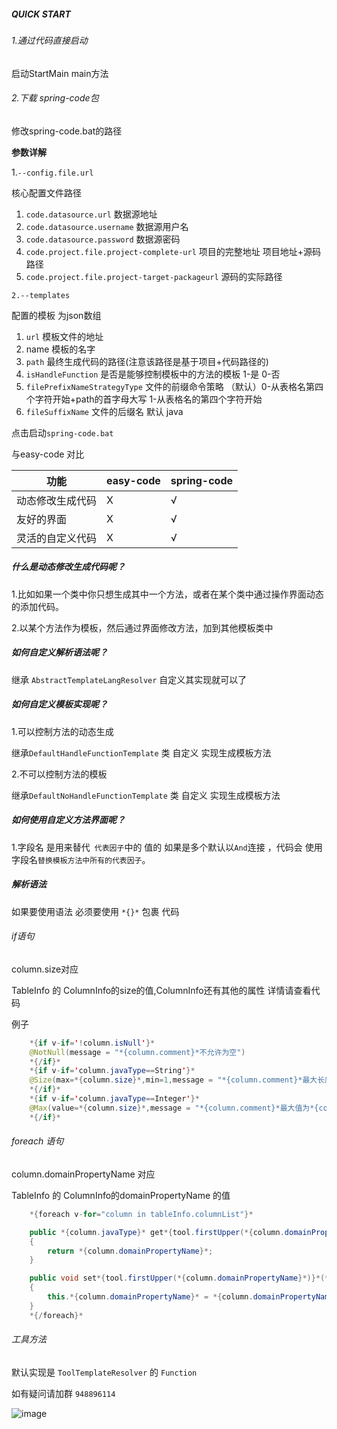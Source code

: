##### QUICK START

###### 1.通过代码直接启动

启动StartMain main方法

###### 2.下载 spring-code包 

修改spring-code.bat的路径

**参数详解**

1.`--config.file.url `

核心配置文件路径

1. `code.datasource.url`  数据源地址
2. `code.datasource.username` 数据源用户名
3. `code.datasource.password` 数据源密码
4. `code.project.file.project-complete-url` 项目的完整地址  项目地址+源码路径  
5. `code.project.file.project-target-packageurl`  源码的实际路径

`2.--templates`

配置的模板  为json数组

1. `url`  模板文件的地址
2. name 模板的名字
3. `path` 最终生成代码的路径(注意该路径是基于项目+代码路径的)
4. `isHandleFunction`  是否是能够控制模板中的方法的模板 1-是 0-否
5. `filePrefixNameStrategyType` 文件的前缀命令策略   （默认）0-从表格名第四个字符开始+path的首字母大写  1-从表格名的第四个字符开始
6. `fileSuffixName` 文件的后缀名  默认 java

点击启动`spring-code.bat`

与easy-code 对比

| 功能             | easy-code | spring-code |
| ---------------- | --------- | ----------- |
| 动态修改生成代码 | X         | √           |
| 友好的界面       | X         | √           |
| 灵活的自定义代码 | X         | √           |

##### 什么是动态修改生成代码呢？

1.比如如果一个类中你只想生成其中一个方法，或者在某个类中通过操作界面动态的添加代码。

2.以某个方法作为模板，然后通过界面修改方法，加到其他模板类中

##### 如何自定义解析语法呢？

继承 `AbstractTemplateLangResolver`  自定义其实现就可以了

##### 如何自定义模板实现呢？

1.可以控制方法的动态生成

继承`DefaultHandleFunctionTemplate` 类 自定义 实现生成模板方法

2.不可以控制方法的模板

继承`DefaultNoHandleFunctionTemplate` 类 自定义 实现生成模板方法

##### 如何使用自定义方法界面呢？

1.字段名 是用来替代` 代表因子`中的 值的 如果是多个默认以`And`连接 ，代码会 使用字段名`替换模板方法中所有的代表因子`。

##### 解析语法

如果要使用语法 必须要使用  `*{}*` 包裹 代码

###### if语句

column.size对应

TableInfo 的 ColumnInfo的size的值,ColumnInfo还有其他的属性 详情请查看代码

例子

```java
    *{if v-if='!column.isNull'}*
    @NotNull(message = "*{column.comment}*不允许为空")
    *{/if}*
    *{if v-if='column.javaType==String'}*
    @Size(max=*{column.size}*,min=1,message = "*{column.comment}*最大长度为*{column.size}*,至少长度为1")
    *{/if}*
    *{if v-if='column.javaType==Integer'}*
    @Max(value=*{column.size}*,message = "*{column.comment}*最大值为*{column.size}*")
    *{/if}*
```

###### foreach 语句

column.domainPropertyName 对应

TableInfo 的 ColumnInfo的domainPropertyName 的值

```java
    *{foreach v-for="column in tableInfo.columnList"}*

    public *{column.javaType}* get*{tool.firstUpper(*{column.domainPropertyName}*)}*()
    {
        return *{column.domainPropertyName}*;
    }

    public void set*{tool.firstUpper(*{column.domainPropertyName}*)}*(*{column.javaType}* *{column.domainPropertyName}*)
    {
        this.*{column.domainPropertyName}* = *{column.domainPropertyName}*;
    }
    *{/foreach}*
```

######  工具方法

默认实现是 `ToolTemplateResolver` 的 `Function`



如有疑问请加群 `948896114`

![image](https://github.com/bigbird-0101/spring-code/blob/master/quncode.png)

